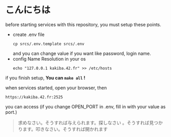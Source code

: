 # こんにちは

before starting services with this repository, you must setup these points.

- create .env file
  ```
  cp srcs/.env.template srcs/.env
  ```
  and you can change value if you want like password, login name.
- config Name Resolution in your os
  ```
  echo "127.0.0.1 kakiba.42.fr" >> /etc/hosts
  ```

if you finish setup, **You can ```make all``` !**

when services started, open your browser, then
```
https://kakiba.42.fr:2525
```
you can access (if you change OPEN_PORT in .env, fill in with your value as port.)

> 求めなさい。そうすれば与えられます。探しなさい 。そうすれば見つかります。叩きなさい。そうすれば開かれます
